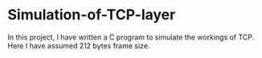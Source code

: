# Simulation-of-TCP-layer
In this project, I have written a C program to simulate the workings of TCP. Here I have assumed 212 bytes frame size.
